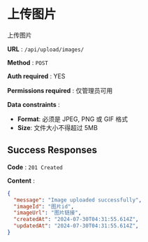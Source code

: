 # 上传图片
上传图片

**URL** : `/api/upload/images/`

**Method** : `POST`

**Auth required** : YES

**Permissions required** : 仅管理员可用

**Data constraints** : 
- **Format**: 必须是 JPEG, PNG 或 GIF 格式
- **Size**: 文件大小不得超过 5MB

## Success Responses

**Code** : `201 Created`

**Content** : 

```json
{
  "message": "Image uploaded successfully",
  "imageId": "图片id",
  "imageUrl": "图片链接",
  "createdAt": "2024-07-30T04:31:55.614Z", 
  "updatedAt": "2024-07-30T04:31:55.614Z",
}
```